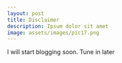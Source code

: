 ```yaml
---
layout: post
title: Disclaimer
description: Ipsum dolor sit amet
image: assets/images/pic17.png
---
```


I will start blogging soon. Tune in later
